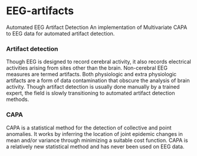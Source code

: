 # EEG-artifacts

Automated EEG Artifact Detection
An implementation of Multivariate CAPA to EEG data for automated artifact detection.

### Artifact detection
Though EEG is designed to record cerebral activity, it also records electrical activities arising from sites other than the brain. Non-cerebral EEG measures are termed artifacts. Both physiologic and extra physiologic artifacts are a form of data contamination that obscure the analysis of brain activity. Though artifact detection is usually done manually by a trained expert, the field is slowly transitioning to automated artifact detection methods.

### CAPA

CAPA is a statistical method for the detection of collective and point anomalies. It works by inferring the location of joint epidemic changes in mean and/or variance through minimizing a suitable cost function. CAPA is a relatively new statistical method and has never been used on EEG data.